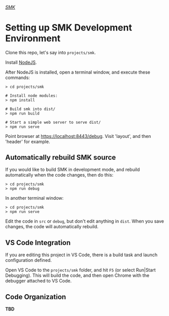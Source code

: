 ###### [SMK](.)

# Setting up SMK Development Environment

Clone this repo, let's say into `projects/smk`.

Install [NodeJS](https://nodejs.org/en/).

After NodeJS is installed, open a terminal window, and execute these commands:

    > cd projects/smk

    # Install node modules:
    > npm install

    # Build smk into dist/
    > npm run build

    # Start a simple web server to serve dist/
    > npm run serve

Point browser at [https://localhost:8443/debug](https://localhost:8443/debug).
Visit 'layout', and then 'header' for example.

## Automatically rebuild SMK source

If you would like to build SMK in development mode, and rebuild automatically when the code changes, then do this:

    > cd projects/smk
    > npm run debug

In another terminal window:

    > cd projects/smk
    > npm run serve

Edit the code in `src` or `debug`, but don't edit anything in `dist`.
When you save changes, the code will automatically rebuild.

## VS Code Integration

If you are editing this project in VS Code, there is a build task and launch configuration defined.

Open VS Code to the `projects/smk` folder, and hit `F5` (or select Run|Start Debugging).
This will build the code, and then open Chrome with the debugger attached to VS Code.

## Code Organization

**TBD**
